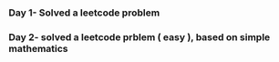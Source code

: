 ### Day 1- Solved a leetcode problem ##

### Day 2- solved a leetcode prblem ( easy ), based on simple mathematics
